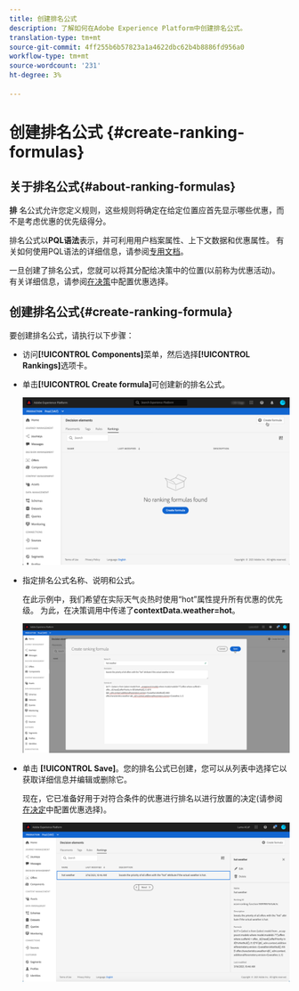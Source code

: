 ```yaml
---
title: 创建排名公式
description: 了解如何在Adobe Experience Platform中创建排名公式。
translation-type: tm+mt
source-git-commit: 4ff255b6b57823a1a4622dbc62b4b8886fd956a0
workflow-type: tm+mt
source-wordcount: '231'
ht-degree: 3%

---
```


# 创建排名公式 {#create-ranking-formulas}

## 关于排名公式{#about-ranking-formulas}

**排** 名公式允许您定义规则，这些规则将确定在给定位置应首先显示哪些优惠，而不是考虑优惠的优先级得分。

排名公式以&#x200B;**PQL语法**&#x200B;表示，并可利用用户档案属性、上下文数据和优惠属性。 有关如何使用PQL语法的详细信息，请参阅[专用文档](https://experienceleague.adobe.com/docs/experience-platform/segmentation/pql/overview.html)。

一旦创建了排名公式，您就可以将其分配给决策中的位置(以前称为优惠活动)。 有关详细信息，请参阅[在决策](../offer-activities/configure-offer-selection.md)中配置优惠选择。

## 创建排名公式{#create-ranking-formula}

要创建排名公式，请执行以下步骤：

* 访问&#x200B;**[!UICONTROL Components]**&#x200B;菜单，然后选择&#x200B;**[!UICONTROL Rankings]**&#x200B;选项卡。

* 单击&#x200B;**[!UICONTROL Create formula]**&#x200B;可创建新的排名公式。

   ![](../assets/ranking-create-formula.png)

* 指定排名公式名称、说明和公式。

   在此示例中，我们希望在实际天气炎热时使用“hot”属性提升所有优惠的优先级。 为此，在决策调用中传递了&#x200B;**contextData.weather=hot**。

   ![](../assets/ranking-syntax.png)

* 单击 **[!UICONTROL Save]**。您的排名公式已创建，您可以从列表中选择它以获取详细信息并编辑或删除它。

   现在，它已准备好用于对符合条件的优惠进行排名以进行放置的决定(请参阅[在决定](../offer-activities/configure-offer-selection.md)中配置优惠选择)。

   ![](../assets/ranking-formula-created.png)
